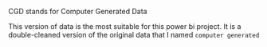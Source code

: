 CGD stands for Computer Generated Data

This version of data is the most suitable for this power bi project.
It is a double-cleaned version of the original data that I named `computer generated`
